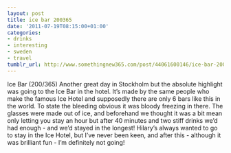 ```yaml
---
layout: post
title: ice bar 200365
date: '2011-07-19T08:15:00+01:00'
categories:
- drinks
- interesting
- sweden
- travel
tumblr_url: http://www.somethingnew365.com/post/44061600146/ice-bar-200365
---
```

Ice Bar (200/365)
Another great day in Stockholm but the absolute highlight was going to the Ice Bar in the hotel.
It’s made by the same people who make the famous Ice Hotel and supposedly there are only 6 bars like this in the world. To state the bleeding obvious it was bloody freezing in there. The glasses were made out of ice, and beforehand we thought it was a bit mean only letting you stay an hour but after 40 minutes and two stiff drinks we’d had enough - and we’d stayed in the longest!
Hilary’s always wanted to go to stay in the Ice Hotel, but I’ve never been keen, and after this - although it was brilliant fun - I’m definitely not going!
